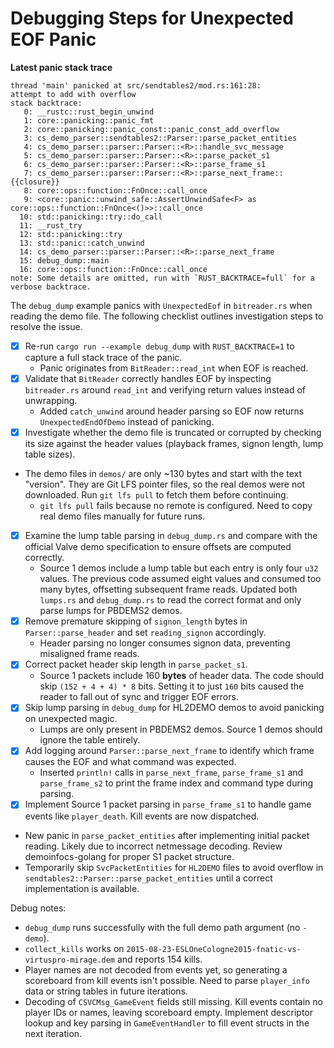 # Debugging Steps for Unexpected EOF Panic

**Latest panic stack trace**

```
thread 'main' panicked at src/sendtables2/mod.rs:161:28:
attempt to add with overflow
stack backtrace:
   0: __rustc::rust_begin_unwind
   1: core::panicking::panic_fmt
   2: core::panicking::panic_const::panic_const_add_overflow
   3: cs_demo_parser::sendtables2::Parser::parse_packet_entities
   4: cs_demo_parser::parser::Parser::<R>::handle_svc_message
   5: cs_demo_parser::parser::Parser::<R>::parse_packet_s1
   6: cs_demo_parser::parser::Parser::<R>::parse_frame_s1
   7: cs_demo_parser::parser::Parser::<R>::parse_next_frame::{{closure}}
   8: core::ops::function::FnOnce::call_once
   9: <core::panic::unwind_safe::AssertUnwindSafe<F> as core::ops::function::FnOnce<()>>::call_once
  10: std::panicking::try::do_call
  11: __rust_try
  12: std::panicking::try
  13: std::panic::catch_unwind
  14: cs_demo_parser::parser::Parser::<R>::parse_next_frame
  15: debug_dump::main
  16: core::ops::function::FnOnce::call_once
note: Some details are omitted, run with `RUST_BACKTRACE=full` for a verbose backtrace.
```

The `debug_dump` example panics with `UnexpectedEof` in `bitreader.rs` when reading the demo file. The following checklist outlines investigation steps to resolve the issue.

- [x] Re-run `cargo run --example debug_dump` with `RUST_BACKTRACE=1` to capture a full stack trace of the panic.
  - Panic originates from `BitReader::read_int` when EOF is reached.
- [x] Validate that `BitReader` correctly handles EOF by inspecting `bitreader.rs` around `read_int` and verifying return values instead of unwrapping.
  - Added `catch_unwind` around header parsing so EOF now returns `UnexpectedEndOfDemo` instead of panicking.
- [x] Investigate whether the demo file is truncated or corrupted by checking its size against the header values (playback frames, signon length, lump table sizes).
- The demo files in `demos/` are only ~130 bytes and start with the text "version". They are Git LFS pointer files, so the real demos were not downloaded. Run `git lfs pull` to fetch them before continuing.
  - `git lfs pull` fails because no remote is configured. Need to copy real demo files manually for future runs.
- [x] Examine the lump table parsing in `debug_dump.rs` and compare with the official Valve demo specification to ensure offsets are computed correctly.
  - Source 1 demos include a lump table but each entry is only four `u32` values.
    The previous code assumed eight values and consumed too many bytes, offsetting
    subsequent frame reads. Updated both `lumps.rs` and `debug_dump.rs` to read
    the correct format and only parse lumps for PBDEMS2 demos.
- [x] Remove premature skipping of `signon_length` bytes in `Parser::parse_header` and set `reading_signon` accordingly.
  - Header parsing no longer consumes signon data, preventing misaligned frame reads.
- [x] Correct packet header skip length in `parse_packet_s1`.
  - Source 1 packets include 160 **bytes** of header data. The code should skip
    `(152 + 4 + 4) * 8` bits. Setting it to just `160` bits caused the reader to
    fall out of sync and trigger EOF errors.
- [x] Skip lump parsing in `debug_dump` for HL2DEMO demos to avoid panicking on unexpected magic.
  - Lumps are only present in PBDEMS2 demos. Source 1 demos should ignore the table entirely.
- [x] Add logging around `Parser::parse_next_frame` to identify which frame causes the EOF and what command was expected.
  - Inserted `println!` calls in `parse_next_frame`, `parse_frame_s1` and
    `parse_frame_s2` to print the frame index and command type during parsing.
 - [x] Implement Source 1 packet parsing in `parse_frame_s1` to handle game events like `player_death`. Kill events are now dispatched.
  - New panic in `parse_packet_entities` after implementing initial packet reading. Likely due to incorrect netmessage decoding. Review demoinfocs-golang for proper S1 packet structure.
  - Temporarily skip `SvcPacketEntities` for `HL2DEMO` files to avoid overflow in
    `sendtables2::Parser::parse_packet_entities` until a correct implementation
    is available.

Debug notes:
- `debug_dump` runs successfully with the full demo path argument (no `-demo`).
- `collect_kills` works on `2015-08-23-ESLOneCologne2015-fnatic-vs-virtuspro-mirage.dem` and reports 154 kills.
- Player names are not decoded from events yet, so generating a scoreboard from
  kill events isn't possible. Need to parse `player_info` data or string tables
  in future iterations.
- Decoding of `CSVCMsg_GameEvent` fields still missing. Kill events contain no player IDs or names, leaving scoreboard empty. Implement descriptor lookup and key parsing in `GameEventHandler` to fill event structs in the next iteration.
